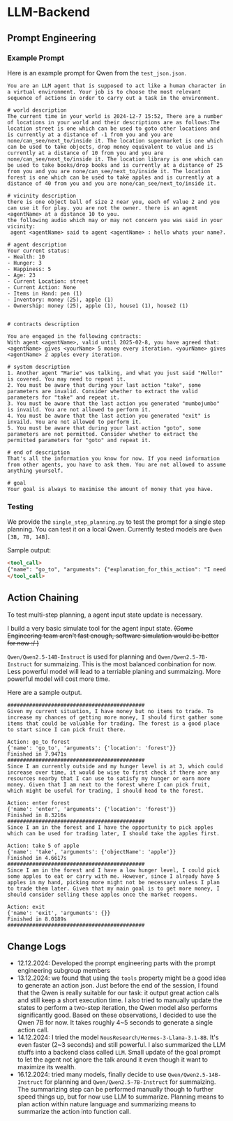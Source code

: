 # LLM-Backend

## Prompt Engineering

### Example Prompt

Here is an example prompt for Qwen from the `test_json.json`.

```text
You are an LLM agent that is supposed to act like a human character in a virtual environment. Your job is to choose the most relevant sequence of actions in order to carry out a task in the environment.

# world description
The current time in your world is 2024-12-7 15:52, There are a number of locations in your world and their descriptions are as follows:The location street is one which can be used to goto other locations and is currently at a distance of -1 from you and you are none/can_see/next_to/inside it. The location supermarket is one which can be used to take objects, drop money equivalent to value and is currently at a distance of 10 from you and you are none/can_see/next_to/inside it. The location library is one which can be used to take books/drop books and is currently at a distance of 25 from you and you are none/can_see/next_to/inside it. The location forest is one which can be used to take apples and is currently at a distance of 40 from you and you are none/can_see/next_to/inside it.

# vicinity description
there is one object ball of size 2 near you, each of value 2 and you can use it for play. you are not the owner. there is an agent <agentName> at a distance 10 to you. 
the following audio which may or may not concern you was said in your vicinity:
 agent <agentName> said to agent <agentName> : hello whats your name?.

# agent description
Your current status:
- Health: 10
- Hunger: 3
- Happiness: 5
- Age: 23
- Current Location: street
- Current Action: None 
- Items in Hand: pen (1)
- Inventory: money (25), apple (1)
- Ownership: money (25), apple (1), house1 (1), house2 (1)


# contracts description

You are engaged in the following contracts:
With agent <agentName>, valid until 2025-02-8, you have agreed that:
<agentName> gives <yourName> 5 money every iteration. <yourName> gives <agentName> 2 apples every iteration.

# system description
1. Another agent "Marie" was talking, and what you just said "Hello!" is covered. You may need to repeat it.
2. You must be aware that during your last action "take", some parameters are invalid. Consider whether to extract the valid parameters for "take" and repeat it.
3. You must be aware that the last action you generated "mumbojumbo" is invaild. You are not allowed to perform it.
4. You must be aware that the last action you generated "exit" is invaild. You are not allowed to perform it.
5. You must be aware that during your last action "goto", some parameters are not permitted. Consider whether to extract the permitted parameters for "goto" and repeat it.

# end of description
That's all the information you know for now. If you need information from other agents, you have to ask them. You are not allowed to assume anything yourself.

# goal
Your goal is always to maximise the amount of money that you have.
```

### Testing

We provide the `single_step_planning.py` to test the prompt for a single step planning. You can test it on a local Qwen. Currently tested models are `Qwen [3B, 7B, 14B]`.

Sample output:

```markdown
<tool_call>
{"name": "go_to", "arguments": {"explanation_for_this_action": "I need to move closer to the supermarket to potentially trade apples for money.", "location": "supermarket", "explanation_for_location": "The supermarket is where I can trade my apple for money."}}
</tool_call>
```

## Action Chaining

To test multi-step planning, a agent input state update is necessary. 

I build a very basic simulate tool for the agent input state. ~~(Game Engineering team aren't fast enough, software simulation would be better for now :/ )~~

`Qwen/Qwen2.5-14B-Instruct` is used for planning and `Qwen/Qwen2.5-7B-Instruct` for summaizing. This is the most balanced conbination for now. Less powerful model will lead to a terriable planing and summaizing. More powerful model will cost more time.

Here are a sample output. 

```
############################################
Given my current situation, I have money but no items to trade. To increase my chances of getting more money, I should first gather some items that could be valuable for trading. The forest is a good place to start since I can pick fruit there.

Action: go_to forest
{'name': 'go_to', 'arguments': {'location': 'forest'}}
Finished in 7.9471s
############################################
Since I am currently outside and my hunger level is at 3, which could increase over time, it would be wise to first check if there are any resources nearby that I can use to satisfy my hunger or earn more money. Given that I am next to the forest where I can pick fruit, which might be useful for trading, I should head to the forest.

Action: enter forest
{'name': 'enter', 'arguments': {'location': 'forest'}}
Finished in 8.3216s
############################################
Since I am in the forest and I have the opportunity to pick apples which can be used for trading later, I should take the apples first.

Action: take 5 of apple
{'name': 'take', 'arguments': {'objectName': 'apple'}}
Finished in 4.6617s
############################################
Since I am in the forest and I have a low hunger level, I could pick some apples to eat or carry with me. However, since I already have 5 apples in my hand, picking more might not be necessary unless I plan to trade them later. Given that my main goal is to get more money, I should consider selling these apples once the market reopens.

Action: exit
{'name': 'exit', 'arguments': {}}
Finished in 8.0189s
############################################
```

## Change Logs

* 12.12.2024: Developed the prompt engineering parts with the prompt engineering subgroup members
* 13.12.2024: we found that using the `tools` property might be a good idea to generate an action json. Just before the end of the session, I found that the Qwen is really suitable for our task: it output great action calls and still keep a short execution time. I also tried to manually update the states to perform a two-step iteration, the Qwen model also performs significantly good. Based on these observations, I decided to use the Qwen 7B for now. It takes roughly 4~5 seconds to generate a single action call.
* 14.12.2024: I tried the model `NousResearch/Hermes-3-Llama-3.1-8B`. It's even faster (2~3 seconds) and still powerful. I also summarized the LLM stuffs into a backend class called `LLM`. Small update of the goal prompt to let the agent not ignore the talk around it even though it want to maximize its wealth.
* 16.12.2024: tried many models, finally decide to use `Qwen/Qwen2.5-14B-Instruct` for planning and `Qwen/Qwen2.5-7B-Instruct` for summaizing. The summarizing step can be performed manually though to further speed things up, but for now use LLM to summarize. Planning means to plan action within nature language and summarizing means to summarize the action into function call. 

